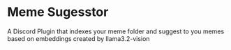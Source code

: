 # Meme Sugesstor
A Discord Plugin that indexes your meme folder and suggest to you memes based on embeddings created by llama3.2-vision
